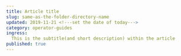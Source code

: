 ```yaml
---
title: Article title
slug: same-as-the-folder-directory-name
updated: 2019-11-21 <!---set the date of today---> 
category: operator-guides
ingress:
  This is the subtitle(and short description) within the article
published: true
---
```

